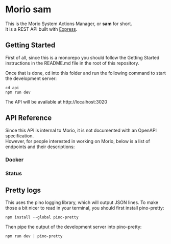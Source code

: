# Morio sam

This is the Morio System Actions Manager, or **sam** for short.  
It is a REST API built with [Express](https://expressjs.com/).

## Getting Started

First of all, since this is a monorepo you should follow the Getting Started
instructions in the README.md file in the root of this repository.

Once that is done, cd into this folder and run the following command to start
the development server:

```
cd api
npm run dev
```

The API will be available at http://localhost:3020

## API Reference

Since this API is internal to Morio, it is not documented with an OpenAPI
specification.  
However, for people interested in working on Morio, below is a list of
endpoints and their descriptions:

### Docker

### Status

## Pretty logs

This uses the pino logging library, which will output JSON lines. To make
those a bit nicer to read in your terminal, you should first install
pino-pretty:

```
npm install --global pino-pretty
```

Then pipe the output of the development server into pino-pretty:

```
npm run dev | pino-pretty
```
